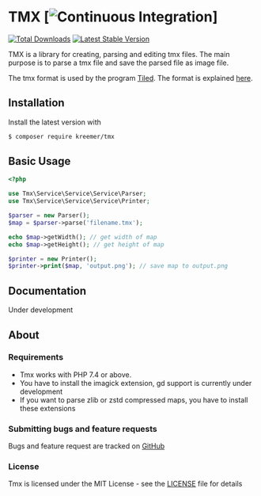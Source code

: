 # TMX [![Continuous Integration](https://github.com/kreemer/tmx/actions/workflows/continuous-integration.yaml/badge.svg?branch=main)]


[![Total Downloads](https://img.shields.io/packagist/dt/kreemer/tmx.svg)](https://packagist.org/packages/kreemer/tmx)
[![Latest Stable Version](https://img.shields.io/packagist/v/kreemer/tmx.svg)](https://packagist.org/packages/kreemer/tmx)

TMX is a library for creating, parsing and editing tmx files. The main purpose is to parse a tmx file and save the parsed file as image file.

The tmx format is used by the program [Tiled](https://www.mapeditor.org). The format is explained [here](https://doc.mapeditor.org/en/stable/reference/tmx-map-format/).

## Installation

Install the latest version with

```bash
$ composer require kreemer/tmx
```

## Basic Usage

```php
<?php

use Tmx\Service\Service\Service\Parser;
use Tmx\Service\Service\Service\Printer;

$parser = new Parser();
$map = $parser->parse('filename.tmx');

echo $map->getWidth(); // get width of map
echo $map->getHeight(); // get height of map

$printer = new Printer();
$printer->print($map, 'output.png'); // save map to output.png
```

## Documentation

Under development

## About

### Requirements

- Tmx works with PHP 7.4 or above.
- You have to install the imagick extension, gd support is currently under development
- If you want to parse zlib or zstd compressed maps, you have to install these extensions


### Submitting bugs and feature requests

Bugs and feature request are tracked on [GitHub](https://github.com/kreemer/tmx/issues)

### License

Tmx is licensed under the MIT License - see the [LICENSE](LICENSE) file for details


